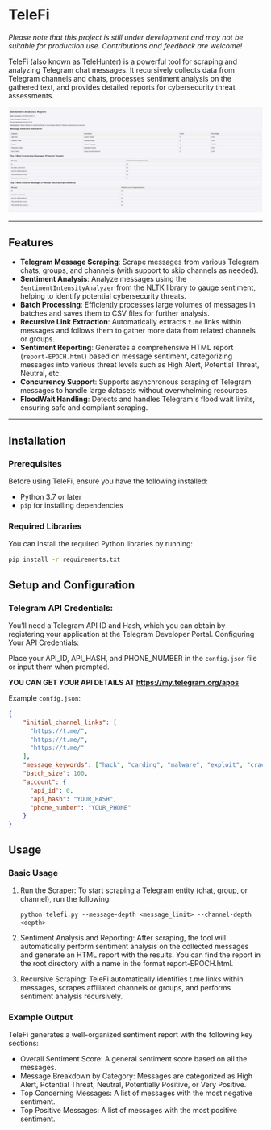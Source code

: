 # TeleFi

*Please note that this project is still under development and may not be suitable for production use. Contributions and feedback are welcome!*

TeleFi (also known as TeleHunter) is a powerful tool for scraping and analyzing Telegram chat messages. It recursively collects data from Telegram channels and chats, processes sentiment analysis on the gathered text, and provides detailed reports for cybersecurity threat assessments.

<img src="https://github.com/JStuborn/TeleFi/blob/main/_images/sample.jpg?raw=true">

---

## Features

- **Telegram Message Scraping**: Scrape messages from various Telegram chats, groups, and channels (with support to skip channels as needed).
- **Sentiment Analysis**: Analyze messages using the `SentimentIntensityAnalyzer` from the NLTK library to gauge sentiment, helping to identify potential cybersecurity threats.
- **Batch Processing**: Efficiently processes large volumes of messages in batches and saves them to CSV files for further analysis.
- **Recursive Link Extraction**: Automatically extracts `t.me` links within messages and follows them to gather more data from related channels or groups.
- **Sentiment Reporting**: Generates a comprehensive HTML report (`report-EPOCH.html`) based on message sentiment, categorizing messages into various threat levels such as High Alert, Potential Threat, Neutral, etc.
- **Concurrency Support**: Supports asynchronous scraping of Telegram messages to handle large datasets without overwhelming resources.
- **FloodWait Handling**: Detects and handles Telegram's flood wait limits, ensuring safe and compliant scraping.

---

## Installation

### Prerequisites

Before using TeleFi, ensure you have the following installed:

- Python 3.7 or later
- `pip` for installing dependencies

### Required Libraries

You can install the required Python libraries by running:

```bash
pip install -r requirements.txt
```

## Setup and Configuration

### Telegram API Credentials:

You’ll need a Telegram API ID and Hash, which you can obtain by registering your application at the Telegram Developer Portal.
Configuring Your API Credentials:

Place your API_ID, API_HASH, and PHONE_NUMBER in the `config.json` file or input them when prompted.

**YOU CAN GET YOUR API DETAILS AT https://my.telegram.org/apps**

Example `config.json`:
```json
{
    "initial_channel_links": [
      "https://t.me/",
      "https://t.me/",
      "https://t.me/"
    ],
    "message_keywords": ["hack", "carding", "malware", "exploit", "cracking"],
    "batch_size": 100,
    "account": {
      "api_id": 0,
      "api_hash": "YOUR_HASH",
      "phone_number": "YOUR_PHONE"
    }
}
```
## Usage
### Basic Usage
1. Run the Scraper:
To start scraping a Telegram entity (chat, group, or channel), run the following:
    ```
    python telefi.py --message-depth <message_limit> --channel-depth <depth>
    ```
2. Sentiment Analysis and Reporting:
After scraping, the tool will automatically perform sentiment analysis on the collected messages and generate an HTML report with the results. You can find the report in the root directory with a name in the format report-EPOCH.html.

3. Recursive Scraping:
TeleFi automatically identifies t.me links within messages, scrapes affiliated channels or groups, and performs sentiment analysis recursively.

### Example Output
TeleFi generates a well-organized sentiment report with the following key sections:
- Overall Sentiment Score: A general sentiment score based on all the messages.
- Message Breakdown by Category: Messages are categorized as High Alert, Potential Threat, Neutral, Potentially Positive, or Very Positive.
- Top Concerning Messages: A list of messages with the most negative sentiment.
- Top Positive Messages: A list of messages with the most positive sentiment.
